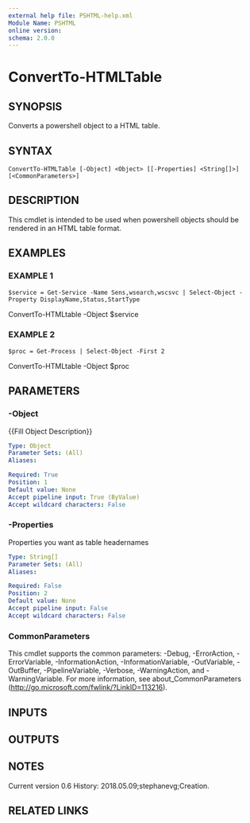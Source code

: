 ```yaml
---
external help file: PSHTML-help.xml
Module Name: PSHTML
online version:
schema: 2.0.0
---
```


# ConvertTo-HTMLTable

## SYNOPSIS
Converts a powershell object to a HTML table.

## SYNTAX

```
ConvertTo-HTMLTable [-Object] <Object> [[-Properties] <String[]>] [<CommonParameters>]
```

## DESCRIPTION
This cmdlet is intended to be used when powershell objects should be rendered in an HTML table format.

## EXAMPLES

### EXAMPLE 1
```
$service = Get-Service -Name Sens,wsearch,wscsvc | Select-Object -Property DisplayName,Status,StartType
```

ConvertTo-HTMLtable -Object $service

### EXAMPLE 2
```
$proc = Get-Process | Select-Object -First 2
```

ConvertTo-HTMLtable -Object $proc

## PARAMETERS

### -Object
{{Fill Object Description}}

```yaml
Type: Object
Parameter Sets: (All)
Aliases:

Required: True
Position: 1
Default value: None
Accept pipeline input: True (ByValue)
Accept wildcard characters: False
```

### -Properties
Properties you want as table headernames

```yaml
Type: String[]
Parameter Sets: (All)
Aliases:

Required: False
Position: 2
Default value: None
Accept pipeline input: False
Accept wildcard characters: False
```

### CommonParameters
This cmdlet supports the common parameters: -Debug, -ErrorAction, -ErrorVariable, -InformationAction, -InformationVariable, -OutVariable, -OutBuffer, -PipelineVariable, -Verbose, -WarningAction, and -WarningVariable. For more information, see about_CommonParameters (http://go.microsoft.com/fwlink/?LinkID=113216).

## INPUTS

## OUTPUTS

## NOTES
Current version 0.6
History:
   2018.05.09;stephanevg;Creation.

## RELATED LINKS

